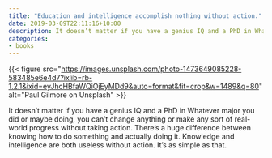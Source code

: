 ```yaml
---
title: "Education and intelligence accomplish nothing without action."
date: 2019-03-09T22:11:16+10:00
description: It doesn’t matter if you have a genius IQ and a PhD in Whatever major you did or maybe doing, you can’t change anything.
categories:
- books
---
```


{{< figure src="https://images.unsplash.com/photo-1473649085228-583485e6e4d7?ixlib=rb-1.2.1&ixid=eyJhcHBfaWQiOjEyMDd9&auto=format&fit=crop&w=1489&q=80" alt="Paul Gilmore on Unsplash" >}}

It doesn’t matter if you have a genius IQ and a PhD in Whatever major you did or maybe doing, you can’t change anything or make any sort of real-world progress without taking action. There’s a huge difference between knowing how to do something and actually doing it. Knowledge and intelligence are both useless without action. It’s as simple as that.
